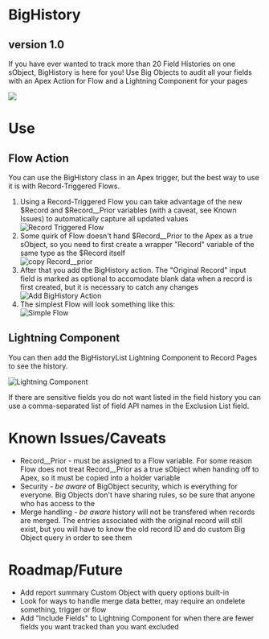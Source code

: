 # BigHistory
## version 1.0
If you have ever wanted to track more than 20 Field Histories on one sObject, BigHistory is here for you! Use Big Objects to audit all your fields with an Apex Action for Flow and a Lightning Component for your pages

[<img src="https://raw.githubusercontent.com/afawcett/githubsfdeploy/master/deploy.png">](https://githubsfdeploy.herokuapp.com/?owner=dannysummerlin&repo=BigHistory&ref=main)

# Use
## Flow Action
You can use the BigHistory class in an Apex trigger, but the best way to use it is with Record-Triggered Flows.

1. Using a Record-Triggered Flow you can take advantage of the new $Record and $Record__Prior variables (with a caveat, see Known Issues) to automatically capture all updated values <br/> ![Record Triggered Flow](https://i.imgur.com/u5VrJYk.png)
2. Some quirk of Flow doesn't hand $Record__Prior to the Apex as a true sObject, so you need to first create a wrapper "Record" variable of the same type as the $Record itself <br/> ![copy Record__prior](https://i.imgur.com/USLm2QW.png)
3. After that you add the BigHistory action. The "Original Record" input field is marked as optional to accomodate blank data when a record is first created, but it is necessary to catch any changes <br/> ![Add BigHistory Action](https://i.imgur.com/oTrOX1I.png)
4. The simplest Flow will look something like this: <br/> ![Simple Flow](https://i.imgur.com/2yk7F9l.png)

## Lightning Component
You can then add the BigHistoryList Lightning Component to Record Pages to see the history.

![Lightning Component](https://i.imgur.com/V54os52.png)

If there are sensitive fields you do not want listed in the field history you can use a comma-separated list of field API names in the Exclusion List field.

# Known Issues/Caveats
* Record__Prior - must be assigned to a Flow variable. For some reason Flow does not treat Record__Prior as a true sObject when handing off to Apex, so it must be copied into a holder variable
* Security - *be aware* of BigObject security, which is everything for everyone. Big Objects don't have sharing rules, so be sure that anyone who has access to the 
* Merge handling - *be aware* history will not be transfered when records are merged. The entries associated with the original record will still exist, but you will have to know the old record ID and do custom Big Object query in order to see them

# Roadmap/Future
* Add report summary Custom Object with query options built-in
* Look for ways to handle merge data better, may require an ondelete something, trigger or flow
* Add "Include Fields" to Lightning Component for when there are fewer fields you want tracked than you want excluded
